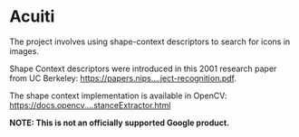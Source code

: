 # Acuiti

The project involves using shape-context descriptors to search for icons in images.

Shape Context descriptors were introduced in this 2001 research paper from UC Berkeley: https://papers.nips.…ject-recognition.pdf.

The shape context implementation is available in OpenCV: https://docs.opencv.…stanceExtractor.html

**NOTE: This is not an officially supported Google product.**